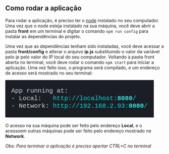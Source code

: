 ## Como rodar a aplicação
Para rodar a aplicação, é preciso ter o [node](https://nodejs.org/en/) instalado no seu computador. 
Uma vez que o node esteja instalado na sua máquina, você deve abrir a pasta **front** em um terminal e digitar o comando `npm run config` para instalar as dependências do projeto.

Uma vez que as dependências tenham sido instaladas, você deve acessar a pasta **front/config** e alterar o arquivo **ip.js** substituindo o valor da variável pelo *ip* pelo valor do IP local do seu computador. Voltando à pasta front aberta no terminal, você deve rodar o comando `npm start` para iniciar a aplicação. Uma vez feito isso, o programa será compilado, e um endereço de acesso será mostrado no seu terminal:

<img src = "imagens/acesso.png"/>

O acesso na sua máquina pode ser feito pelo endereço **Local**, e o acessoem outras máquinas pode ser feito pelo endereço mostrado ne **Network**.

*Obs: Para terminar a aplicação é preciso apertar CTRL+C no terminal*